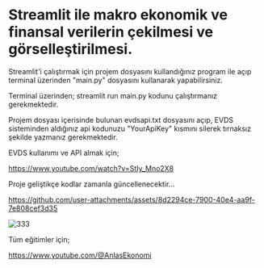 # Streamlit ile makro ekonomik ve finansal verilerin çekilmesi ve görselleştirilmesi.


Streamlit'i çalıştırmak için projem dosyasını kullandığınız program ile açıp terminal üzerinden "main.py" dosyasını kullanarak yapabilirsiniz. 

Terminal üzerinden; streamlit run main.py kodunu çalıştırmanız gerekmektedir.

Projem dosyası içerisinde bulunan evdsapi.txt dosyasını açıp, EVDS sisteminden aldığınız api kodunuzu "YourApiKey" kısmını silerek tırnaksız şekilde yazmanız gerekmektedir.

EVDS kullanımı ve API almak için;

https://www.youtube.com/watch?v=StIy_Mno2X8


Proje geliştikçe kodlar zamanla güncellenecektir...



https://github.com/user-attachments/assets/8d2294ce-7900-40e4-aa9f-7e808cef3d35



![333](https://github.com/user-attachments/assets/b44c5f25-96f6-4252-899b-9b380df8118b)



Tüm eğitimler için;

https://www.youtube.com/@AnlasEkonomi
 
